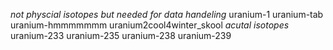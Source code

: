 *not physcial isotopes but needed for data handeling*
uranium-1
uranium-tab
uranium-hmmmmmmm
uranium2cool4winter_skool
*acutal isotopes*
uranium-233
uranium-235
uranium-238
uranium-239
